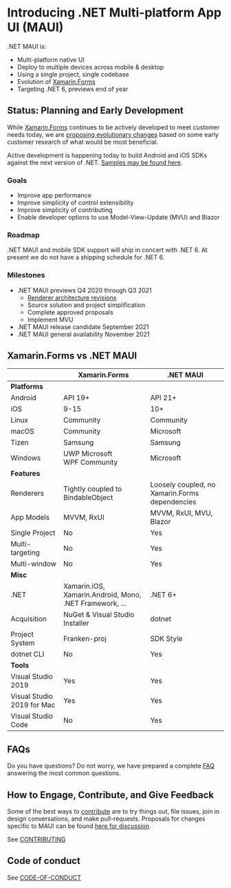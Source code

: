# Introducing .NET Multi-platform App UI (MAUI)

.NET MAUI is:

* Multi-platform native UI
* Deploy to multiple devices across mobile & desktop
* Using a single project, single codebase
* Evolution of [Xamarin.Forms](https://github.com/xamarin/xamarin.forms)
* Targeting .NET 6, previews end of year

## Status: Planning and Early Development

While [Xamarin.Forms](https://github.com/xamarin/xamarin.forms) continues to be actively developed to meet customer needs today, we are [proposing evolutionary changes](../../issues) based on some early customer research of what would be most beneficial.

Active development is happening today to build Android and iOS SDKs against the next version of .NET. [Samples may be found here](https://github.com/xamarin/net5-samples).

### Goals

* Improve app performance
* Improve simplicity of control extensibility
* Improve simplicity of contributing
* Enable developer options to use Model-View-Update (MVU) and Blazor

### Roadmap

.NET MAUI and mobile SDK support will ship in concert with .NET 6. At present we do not have a shipping schedule for .NET 6.

### Milestones

* .NET MAUI previews Q4 2020 through Q3 2021
  * [Renderer architecture revisions](https://github.com/dotnet/maui/issues/28)
  * Source solution and project simplification
  * Complete approved proposals
  * Implement MVU
* .NET MAUI release candidate September 2021
* .NET MAUI general availability November 2021

## Xamarin.Forms vs .NET MAUI


|  |Xamarin.Forms  |.NET MAUI  |
|---------|---------|---------|
|**Platforms**     |         |         |
|Android     |API 19+        |API 21+        |
|iOS     |9-15         |10+         |
|Linux     |Community         |Community         |
|macOS     |Community         |Microsoft         |
|Tizen     |Samsung           |Samsung           |
|Windows     |UWP Microsoft<br/>WPF Community         |Microsoft         |
|**Features**     |         |         |
|Renderers     |Tightly coupled to BindableObject         |Loosely coupled, no Xamarin.Forms dependencies         |
|App Models     |MVVM, RxUI         |MVVM, RxUI, MVU, Blazor         |
|Single Project     |No         |Yes         |
|Multi-targeting     |No         |Yes         |
|Multi-window     |No         |Yes         |
|**Misc**     |         |         |
|.NET     |Xamarin.iOS, Xamarin.Android, Mono, .NET Framework, ...         |.NET 6+         |
|Acquisition |NuGet & Visual Studio Installer |dotnet |
|Project System     |Franken-proj         |SDK Style         |
|dotnet CLI     |No         |Yes         |
|**Tools**     |         |         |
|Visual Studio 2019     |Yes         |Yes         |
|Visual Studio 2019 for Mac     |Yes         |Yes         |
|Visual Studio Code     |No         |Yes         |

## FAQs

Do you have questions? Do not worry, we have prepared a complete [FAQ](https://github.com/dotnet/maui/wiki/FAQs) answering the most common questions.

## How to Engage, Contribute, and Give Feedback

Some of the best ways to [contribute](./CONTRIBUTING.md) are to try things out, file issues, join in design conversations,
and make pull-requests. Proposals for changes specific to MAUI can be found [here for discussion](../../issues).

See [CONTRIBUTING](./CONTRIBUTING.md)

## Code of conduct

See [CODE-OF-CONDUCT](./CODE-OF-CONDUCT.md)
